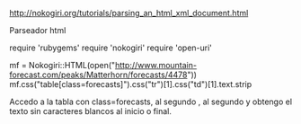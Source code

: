 http://nokogiri.org/tutorials/parsing_an_html_xml_document.html

Parseador html



require 'rubygems'
require 'nokogiri'
require 'open-uri'

mf = Nokogiri::HTML(open("http://www.mountain-forecast.com/peaks/Matterhorn/forecasts/4478"))
mf.css("table[class=forecasts]").css("tr")[1].css("td")[1].text.strip

Accedo a la tabla con class=forecasts, al segundo <tr>, al segundo <tr> y obtengo el texto sin caracteres blancos al inicio o final.
